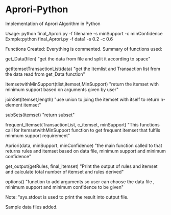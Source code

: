 # Aprori-Python
Implementation of Aprori Algorithm in Python

Usage: python final_Aprori.py -f filename -s minSupport -c minConfidence
Exmple:python final_Aprori.py -f data1 -s 0.2 -c 0.6

Functions Created: Everything is commented.
Summary of functions used:

get_Data(filen)
"get the data from file and split it according to space"

getItemsetTransactionList(data)
"get the Itemlist and Transaction list from the data read from get_Data function"

ItemsetwithMinSupport(tlist,itemset,MinSupport)
"return the itemset with minimum support based on arguments given by user"

joinSet(Itemset,length)
"use union to joing the itemset with itself to return n-element itemset"

subSets(itemset)
"return subset"

frequent_Itemset(TransactionList, c_itemset, minSupport)
"This functions call for ItemsetwithMinSupport function to get frequent itemset that fulfils minmum support requirement"

Apriori(data, minSupport, minConfidence)
"the main function called to that returns rules and itemset based on data file, minimum support and minimum confidence"

get_output(getRules, final_itemset)
"Print the output of rules and itemset and calculate total number of itemset and rules derived"

options()
"function to add arguments so user can choose the data file , minimum support and minimum confidence to be given"

Note: "sys.stdout is used to print the result into output file.

Sample data files added.
 
